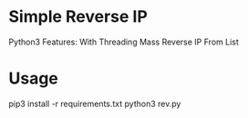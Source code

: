 # Simple Reverse IP
Python3
Features:
With Threading
Mass Reverse IP From List

# Usage
pip3 install -r requirements.txt
python3 rev.py
